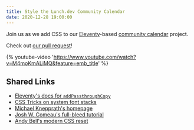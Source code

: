 ```yaml
---
title: Style the Lunch.dev Community Calendar
date: 2020-12-28 19:00:00
---
```


Join us as we add CSS to our [Eleventy](https://11ty.dev)-based [community calendar](https://github.com/LunchDevCommunity/community-calendar) project.

Check out [our pull request](https://github.com/LunchDevCommunity/community-calendar/pull/10)!

{% youtube-video 'https://www.youtube.com/watch?v=M4moKmALiMQ&feature=emb_title' %}

## Shared Links

- [Eleventy's docs for `addPassthroughCopy`](https://www.11ty.dev/docs/copy/)
- [CSS Tricks on system font stacks](https://css-tricks.com/snippets/css/system-font-stack/)
- [Michael Knepprath's homepage](https://mknepprath.com/)
- [Josh W. Comeau's full-bleed tutorial](https://www.joshwcomeau.com/css/full-bleed/)
- [Andy Bell's modern CSS reset](https://piccalil.li/blog/a-modern-css-reset/)
